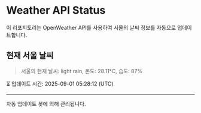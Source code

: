 
# Weather API Status

이 리포지토리는 OpenWeather API를 사용하여 서울의 날씨 정보를 자동으로 업데이트합니다.

## 현재 서울 날씨
> 서울의 현재 날씨: light rain, 온도: 28.11°C, 습도: 87%

⏳ 업데이트 시간: 2025-09-01 05:28:12 (UTC)

---
자동 업데이트 봇에 의해 관리됩니다.
